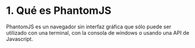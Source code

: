 # 1. Qué es PhantomJS

PhantomJS es un navegador sin interfaz gráfica que sólo puede ser utilizado con una terminal, con la consola de windows o usando una API de Javascript.
